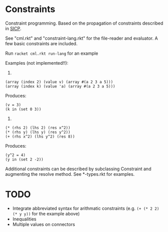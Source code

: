 Constraints
===========

Constraint programming. Based on the propagation of constraints described in [SICP](http://mitpress.mit.edu/sicp/full-text/book/book-Z-H-22.html#%_sec_3.3.5).

See "cml.rkt" and "constraint-lang.rkt" for the file-reader and evaluator.
A few basic constraints are included.

Run `racket cml.rkt run-lang` for an example

Examples (not implemented!!):

1. 

    (array (index 2) (value v) (array #(a 2 3 a 5)))
    (array (index k) (value 'a) (array #(a 2 3 a 5)))
Produces:
    
    (v = 3)
    (k in (set 0 3))

1.
 
    (* (rhs 2) (lhs 2) (res x^2))
    (* (rhs y) (lhs y) (res y^2))
    (+ (rhs x^2) (lhs y^2) (res 8))

Produces:

    (y^2 = 4)
    (y in (set 2 -2))


Additional constraints can be described by subclassing Constraint and augmenting the resolve method. See *-types.rkt for examples.

TODO
====
* Integrate abbreviated syntax for arithmatic constraints (e.g. `(+ (* 2 2) (* y y))` for the example above)
* Inequalities
* Multiple values on connectors
